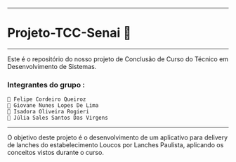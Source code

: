 ---
# Projeto-TCC-Senai :hamburger:

____
Este é o repositório do nosso projeto de Conclusão de Curso do Técnico em Desenvolvimento de Sistemas.

### Integrantes do grupo  :

    🍔 Felipe Cordeiro Queiroz
    🍟 Giovane Nunes Lopes De Lima
    🍺 Isadora Oliveira Rogieri
    🌭 Júlia Sales Santos Das Virgens

____

O objetivo deste projeto é o desenvolvimento de um aplicativo para delivery de lanches do estabelecimento Loucos por Lanches Paulista,  aplicando os conceitos vistos durante o curso. 

